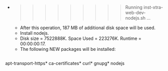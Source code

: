 * >>>>>>>>> Running inst-xtra-web-dev-nodejs.sh ...
  * After this operation, 187 MB of additional disk space will be used.
  * Install nodejs.
  * Disk size = 7522888K. Space Used = 223276K. Runtime = 00:00:00:17.
  * The following NEW packages will be installed:
  ```bash
apt-transport-https* ca-certificates* curl* gnupg* nodejs
  ```

